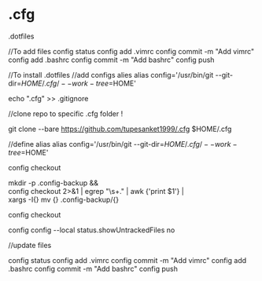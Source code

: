 # .cfg
.dotfiles 

//To add files 
config status
config add .vimrc
config commit -m "Add vimrc"
config add .bashrc
config commit -m "Add bashrc"
config push


//To install .dotfiles
//add configs alies 
alias config='/usr/bin/git --git-dir=$HOME/.cfg/ --work-tree=$HOME'

echo ".cfg" >> .gitignore

//clone repo to specific .cfg folder !

git clone --bare https://github.com/tupesanket1999/.cfg $HOME/.cfg


//define alias
alias config='/usr/bin/git --git-dir=$HOME/.cfg/ --work-tree=$HOME'

config checkout

mkdir -p .config-backup && \
config checkout 2>&1 | egrep "\s+\." | awk {'print $1'} | \
xargs -I{} mv {} .config-backup/{}

config checkout

config config --local status.showUntrackedFiles no



//update files

config status
config add .vimrc
config commit -m "Add vimrc"
config add .bashrc
config commit -m "Add bashrc"
config push


